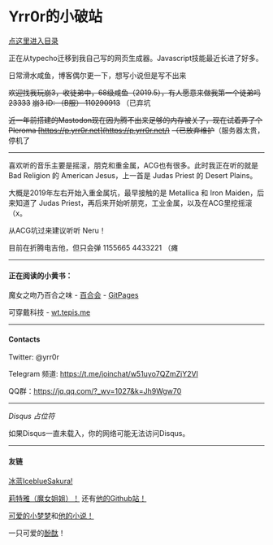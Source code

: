# Yrr0r的小破站
<a class="button is-large is-success is-light" href="/posts">点这里进入目录</a>

正在从typecho迁移到我自己写的网页生成器。Javascript技能最近长进了好多。

日常滑水咸鱼，博客偶尔更一下，想写小说但是写不出来

~~欢迎找我玩崩3，收徒弟中，68级咸鱼（2019.5），有人愿意来做我第一个徒弟吗23333~~
~~崩3 ID: （B服） 110290913~~ （已弃坑

~~近一年前搭建的Mastodon现在因为腾不出来足够的内存被关了，现在试着弄了个Pleroma [https://p.yrr0r.net](https://p.yrr0r.net/)~~
~~（已放弃维护~~（服务器太贵，停机了

------

喜欢听的音乐主要是摇滚，朋克和重金属，ACG也有很多。此时我正在听的就是 Bad Religion 的 American Jesus，上一首是 Judas Priest 的 Desert Plains。

大概是2019年左右开始入重金属坑，最早接触的是 Metallica 和 Iron Maiden，后来知道了 Judas Priest，再后来开始听朋克，工业金属，以及在ACG里挖摇滚（x。

从ACG坑过来建议听听 Neru！

目前在折腾电吉他，但只会弹 1155665 4433221 （瘫

------

#### 正在阅读的小黄书：

魔女之吻乃百合之味 - [百合会](https://www.yamibo.com/novel/263465) - [GitPages](https://amaki-aria.github.io/)

可穿戴科技 - [wt.tepis.me](https://wt.tepis.me/)

------

#### Contacts
Twitter: @yrr0r

Telegram 频道:  https://t.me/joinchat/w51uyo7QZmZjY2Vl

QQ群：https://jq.qq.com/?_wv=1027&k=Jh9Wgw70

------

<div id="disqus_thread">
<p><i>Disqus 占位符</i></p>
<p>如果Disqus一直未载入，你的网络可能无法访问Disqus。<p>
</div>

------

#### 友链
[冰蓝IceblueSakura!](http://icebluesakura.xyz/)

[莉特雅（魔女姐姐）！](https://blog.literalkernel.work/) 还有[他的Github站！](https://sinsong.github.io/)

[可爱的小梦梦](https://diary.kiyume.top/)和[他的小说！](https://amaki.kiyume.top/)

一只可爱的[酚酞](https://phenol-phthalein.info/)！
